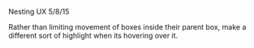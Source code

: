 Nesting UX 5/8/15

Rather than limiting movement of boxes inside their parent box, make a different sort of highlight when its hovering over it.
